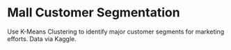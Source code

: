 # Mall Customer Segmentation
 Use K-Means Clustering to identify major customer segments for marketing efforts. Data via Kaggle. 
